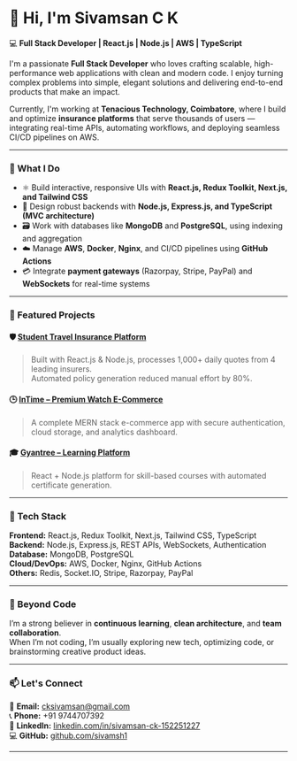 # 👋 Hi, I'm Sivamsan C K  

💻 **Full Stack Developer | React.js | Node.js | AWS | TypeScript**  

I'm a passionate **Full Stack Developer** who loves crafting scalable, high-performance web applications with clean and modern code. I enjoy turning complex problems into simple, elegant solutions and delivering end-to-end products that make an impact.  

Currently, I'm working at **Tenacious Technology, Coimbatore**, where I build and optimize **insurance platforms** that serve thousands of users — integrating real-time APIs, automating workflows, and deploying seamless CI/CD pipelines on AWS.  

---

### 🚀 What I Do  
- ⚛️ Build interactive, responsive UIs with **React.js, Redux Toolkit, Next.js, and Tailwind CSS**  
- 🧠 Design robust backends with **Node.js, Express.js, and TypeScript (MVC architecture)**  
- 🗃️ Work with databases like **MongoDB** and **PostgreSQL**, using indexing and aggregation  
- ☁️ Manage **AWS**, **Docker**, **Nginx**, and CI/CD pipelines using **GitHub Actions**  
- 💳 Integrate **payment gateways** (Razorpay, Stripe, PayPal) and **WebSockets** for real-time systems  

---

### 🧩 Featured Projects  
#### 🛡️ [Student Travel Insurance Platform](https://travel-uat.policyinsure.com/)
> Built with React.js & Node.js, processes 1,000+ daily quotes from 4 leading insurers.  
> Automated policy generation reduced manual effort by 80%.  

#### 🕒 [InTime – Premium Watch E-Commerce](https://github.com/sivamsh1/InTime-Project)
> A complete MERN stack e-commerce app with secure authentication, cloud storage, and analytics dashboard.  

#### 🎓 [Gyantree – Learning Platform](#)
> React + Node.js platform for skill-based courses with automated certificate generation.  

---

### 🧰 Tech Stack  
**Frontend:** React.js, Redux Toolkit, Next.js, Tailwind CSS, TypeScript  
**Backend:** Node.js, Express.js, REST APIs, WebSockets, Authentication  
**Database:** MongoDB, PostgreSQL  
**Cloud/DevOps:** AWS, Docker, Nginx, GitHub Actions  
**Others:** Redis, Socket.IO, Stripe, Razorpay, PayPal  

---

### 🌱 Beyond Code  
I’m a strong believer in **continuous learning**, **clean architecture**, and **team collaboration**.  
When I’m not coding, I’m usually exploring new tech, optimizing code, or brainstorming creative product ideas.  

---

### 📫 Let's Connect  
📧 **Email:** [cksivamsan@gmail.com](mailto:cksivamsan@gmail.com)  
📞 **Phone:** +91 9744707392  
💼 **LinkedIn:** [linkedin.com/in/sivamsan-ck-152251227](https://www.linkedin.com/in/sivamsan-ck-152251227/)  
💻 **GitHub:** [github.com/sivamsh1](https://github.com/sivamsh1)

---
